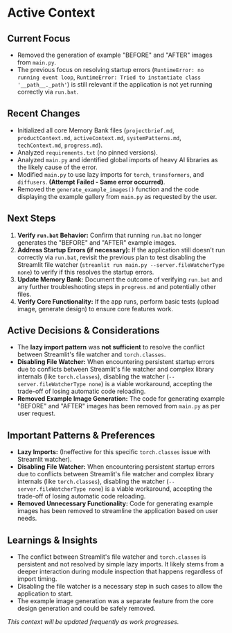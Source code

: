 # Active Context

## Current Focus

- Removed the generation of example "BEFORE" and "AFTER" images from `main.py`.
- The previous focus on resolving startup errors (`RuntimeError: no running event loop`, `RuntimeError: Tried to instantiate class '__path__._path'`) is still relevant if the application is not yet running correctly via `run.bat`.

## Recent Changes

- Initialized all core Memory Bank files (`projectbrief.md`, `productContext.md`, `activeContext.md`, `systemPatterns.md`, `techContext.md`, `progress.md`).
- Analyzed `requirements.txt` (no pinned versions).
- Analyzed `main.py` and identified global imports of heavy AI libraries as the likely cause of the error.
- Modified `main.py` to use lazy imports for `torch`, `transformers`, and `diffusers`. **(Attempt Failed - Same error occurred)**.
- Removed the `generate_example_images()` function and the code displaying the example gallery from `main.py` as requested by the user.

## Next Steps

1.  **Verify `run.bat` Behavior:** Confirm that running `run.bat` no longer generates the "BEFORE" and "AFTER" example images.
2.  **Address Startup Errors (if necessary):** If the application still doesn't run correctly via `run.bat`, revisit the previous plan to test disabling the Streamlit file watcher (`streamlit run main.py --server.fileWatcherType none`) to verify if this resolves the startup errors.
3.  **Update Memory Bank:** Document the outcome of verifying `run.bat` and any further troubleshooting steps in `progress.md` and potentially other files.
4.  **Verify Core Functionality:** If the app runs, perform basic tests (upload image, generate design) to ensure core features work.

## Active Decisions & Considerations

- The **lazy import pattern** was **not sufficient** to resolve the conflict between Streamlit's file watcher and `torch.classes`.
- **Disabling File Watcher:** When encountering persistent startup errors due to conflicts between Streamlit's file watcher and complex library internals (like `torch.classes`), disabling the watcher (`--server.fileWatcherType none`) is a viable workaround, accepting the trade-off of losing automatic code reloading.
- **Removed Example Image Generation:** The code for generating example "BEFORE" and "AFTER" images has been removed from `main.py` as per user request.

## Important Patterns & Preferences

- **Lazy Imports:** (Ineffective for this specific `torch.classes` issue with Streamlit watcher).
- **Disabling File Watcher:** When encountering persistent startup errors due to conflicts between Streamlit's file watcher and complex library internals (like `torch.classes`), disabling the watcher (`--server.fileWatcherType none`) is a viable workaround, accepting the trade-off of losing automatic code reloading.
- **Removed Unnecessary Functionality:** Code for generating example images has been removed to streamline the application based on user needs.

## Learnings & Insights

- The conflict between Streamlit's file watcher and `torch.classes` is persistent and not resolved by simple lazy imports. It likely stems from a deeper interaction during module inspection that happens regardless of import timing.
- Disabling the file watcher is a necessary step in such cases to allow the application to start.
- The example image generation was a separate feature from the core design generation and could be safely removed.

*This context will be updated frequently as work progresses.*
